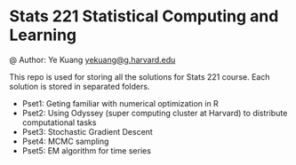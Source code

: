 Stats 221 Statistical Computing and Learning
===
@ Author: Ye Kuang <yekuang@g.harvard.edu>

This repo is used for storing all the solutions for Stats 221 course. Each solution is stored in separated folders.

- Pset1: Geting familiar with numerical optimization in R
- Pset2: Using Odyssey (super computing cluster at Harvard) to distribute computational tasks
- Pset3: Stochastic Gradient Descent
- Pset4: MCMC sampling
- Pset5: EM algorithm for time series
